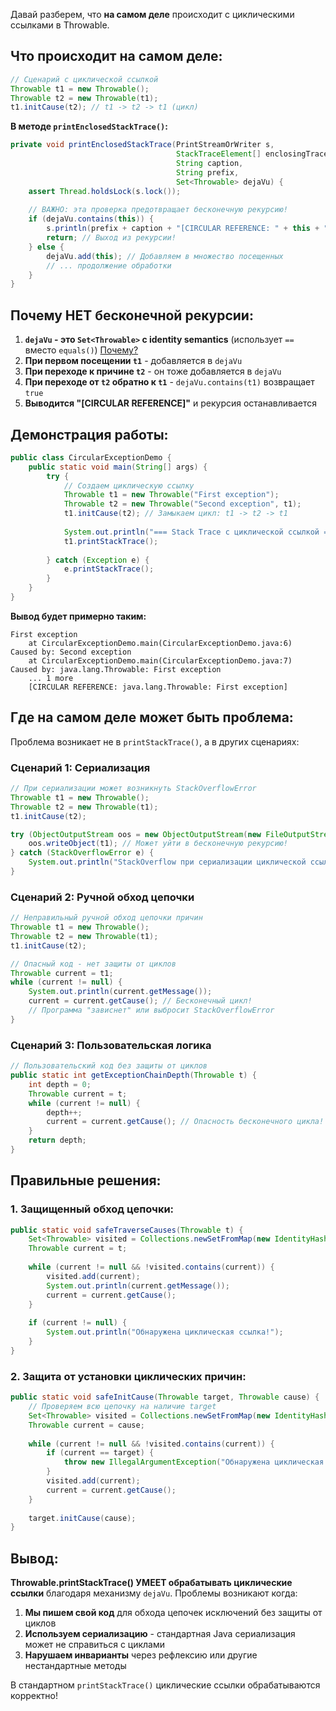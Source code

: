 Давай разберем, что **на самом деле** происходит с циклическими ссылками в Throwable.

## Что происходит на самом деле:

```java
// Сценарий с циклической ссылкой
Throwable t1 = new Throwable();
Throwable t2 = new Throwable(t1);
t1.initCause(t2); // t1 -> t2 -> t1 (цикл)
```

**В методе `printEnclosedStackTrace()`:**

```java
private void printEnclosedStackTrace(PrintStreamOrWriter s,
                                     StackTraceElement[] enclosingTrace,
                                     String caption,
                                     String prefix,
                                     Set<Throwable> dejaVu) {
    assert Thread.holdsLock(s.lock());
    
    // ВАЖНО: эта проверка предотвращает бесконечную рекурсию!
    if (dejaVu.contains(this)) {
        s.println(prefix + caption + "[CIRCULAR REFERENCE: " + this + "]");
        return; // Выход из рекурсии!
    } else {
        dejaVu.add(this); // Добавляем в множество посещенных
        // ... продолжение обработки
    }
}
```

## Почему НЕТ бесконечной рекурсии:

1. **`dejaVu` - это `Set<Throwable>` с identity semantics** (использует `==` вместо `equals()`) [Почему?](https://github.com/dima853/tg/blob/main/NullPointerException(rus)/%D0%BF%D1%80%D0%BE%D0%B1%D0%BB%D0%B5%D0%BC%D1%8B_%D1%81_throwable/equals.md)
2. **При первом посещении `t1`** - добавляется в `dejaVu`
3. **При переходе к причине `t2`** - он тоже добавляется в `dejaVu`  
4. **При переходе от `t2` обратно к `t1`** - `dejaVu.contains(t1)` возвращает `true`
5. **Выводится "[CIRCULAR REFERENCE]"** и рекурсия останавливается

## Демонстрация работы:

```java
public class CircularExceptionDemo {
    public static void main(String[] args) {
        try {
            // Создаем циклическую ссылку
            Throwable t1 = new Throwable("First exception");
            Throwable t2 = new Throwable("Second exception", t1);
            t1.initCause(t2); // Замыкаем цикл: t1 -> t2 -> t1
            
            System.out.println("=== Stack Trace с циклической ссылкой ===");
            t1.printStackTrace();
            
        } catch (Exception e) {
            e.printStackTrace();
        }
    }
}
```

**Вывод будет примерно таким:**
```
First exception
    at CircularExceptionDemo.main(CircularExceptionDemo.java:6)
Caused by: Second exception
    at CircularExceptionDemo.main(CircularExceptionDemo.java:7)
Caused by: java.lang.Throwable: First exception
    ... 1 more
    [CIRCULAR REFERENCE: java.lang.Throwable: First exception]
```

## Где на самом деле может быть проблема:

Проблема возникает не в `printStackTrace()`, а в других сценариях:

### Сценарий 1: Сериализация
```java
// При сериализации может возникнуть StackOverflowError
Throwable t1 = new Throwable();
Throwable t2 = new Throwable(t1);
t1.initCause(t2);

try (ObjectOutputStream oos = new ObjectOutputStream(new FileOutputStream("test.ser"))) {
    oos.writeObject(t1); // Может уйти в бесконечную рекурсию!
} catch (StackOverflowError e) {
    System.out.println("StackOverflow при сериализации циклической ссылки!");
}
```

### Сценарий 2: Ручной обход цепочки
```java
// Неправильный ручной обход цепочки причин
Throwable t1 = new Throwable();
Throwable t2 = new Throwable(t1);
t1.initCause(t2);

// Опасный код - нет защиты от циклов
Throwable current = t1;
while (current != null) {
    System.out.println(current.getMessage());
    current = current.getCause(); // Бесконечный цикл!
    // Программа "зависнет" или выбросит StackOverflowError
}
```

### Сценарий 3: Пользовательская логика
```java
// Пользовательский код без защиты от циклов
public static int getExceptionChainDepth(Throwable t) {
    int depth = 0;
    Throwable current = t;
    while (current != null) {
        depth++;
        current = current.getCause(); // Опасность бесконечного цикла!
    }
    return depth;
}
```

## Правильные решения:

### 1. Защищенный обход цепочки:
```java
public static void safeTraverseCauses(Throwable t) {
    Set<Throwable> visited = Collections.newSetFromMap(new IdentityHashMap<>());
    Throwable current = t;
    
    while (current != null && !visited.contains(current)) {
        visited.add(current);
        System.out.println(current.getMessage());
        current = current.getCause();
    }
    
    if (current != null) {
        System.out.println("Обнаружена циклическая ссылка!");
    }
}
```

### 2. Защита от установки циклических причин:
```java
public static void safeInitCause(Throwable target, Throwable cause) {
    // Проверяем всю цепочку на наличие target
    Set<Throwable> visited = Collections.newSetFromMap(new IdentityHashMap<>());
    Throwable current = cause;
    
    while (current != null && !visited.contains(current)) {
        if (current == target) {
            throw new IllegalArgumentException("Обнаружена циклическая ссылка!");
        }
        visited.add(current);
        current = current.getCause();
    }
    
    target.initCause(cause);
}
```

## Вывод:

**Throwable.printStackTrace() УМЕЕТ обрабатывать циклические ссылки** благодаря механизму `dejaVu`. Проблемы возникают когда:

1. **Мы пишем свой код** для обхода цепочек исключений без защиты от циклов
2. **Используем сериализацию** - стандартная Java сериализация может не справиться с циклами
3. **Нарушаем инварианты** через рефлексию или другие нестандартные методы

В стандартном `printStackTrace()` циклические ссылки обрабатываются корректно!